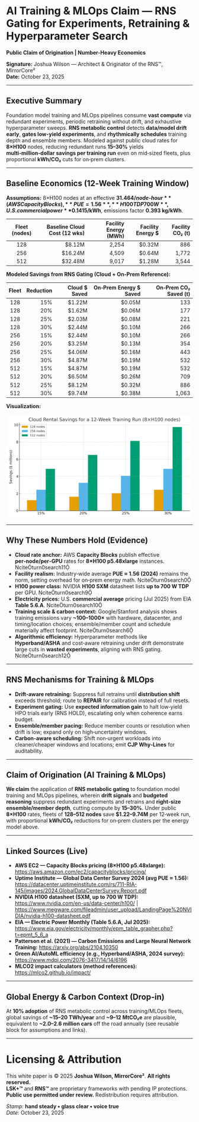 # AI Training & MLOps Claim — RNS Gating for Experiments, Retraining & Hyperparameter Search  
**Public Claim of Origination | Number-Heavy Economics**

**Signature:** Joshua Wilson — Architect & Originator of the RNS™, MirrorCore²  
**Date:** October 23, 2025

---

## Executive Summary

Foundation model training and MLOps pipelines consume **vast compute** via redundant experiments, periodic retraining without drift, and exhaustive hyperparameter sweeps. **RNS metabolic control** detects **data/model drift early**, **gates low-yield experiments**, and **rhythmically schedules** training depth and ensemble members. Modeled against public cloud rates for **8×H100** nodes, reducing redundant runs **15–30%** yields **multi‑million‑dollar savings per training run** even on mid‑sized fleets, plus proportional **kWh/CO₂** cuts for on‑prem clusters.

---

## Baseline Economics (12‑Week Training Window)

**Assumptions:** 8×H100 nodes at an effective **$31.464/node‑hour** (AWS Capacity Blocks), **PUE = 1.56**, **H100 TDP 700 W**, U.S. commercial power **$0.1415/kWh**, emissions factor **0.393 kg/kWh**.

| Fleet (nodes) | Baseline Cloud Cost (12 wks) | Facility Energy (MWh) | Facility Energy $ | Facility CO₂ (t) |
|:--:|--:|--:|--:|--:|
| 128 | $8.12M | 2,254 | $0.32M | 886 |
| 256 | $16.24M | 4,509 | $0.64M | 1,772 |
| 512 | $32.48M | 9,017 | $1.28M | 3,544 |

**Modeled Savings from RNS Gating (Cloud + On‑Prem Reference):**

| Fleet | Reduction | Cloud $ Saved | On‑Prem Energy $ Saved | On‑Prem CO₂ Saved (t) |
|:--:|--:|--:|--:|--:|
| 128 | 15% | $1.22M | $0.05M | 133 |
| 128 | 20% | $1.62M | $0.06M | 177 |
| 128 | 25% | $2.03M | $0.08M | 221 |
| 128 | 30% | $2.44M | $0.10M | 266 |
| 256 | 15% | $2.44M | $0.10M | 266 |
| 256 | 20% | $3.25M | $0.13M | 354 |
| 256 | 25% | $4.06M | $0.16M | 443 |
| 256 | 30% | $4.87M | $0.19M | 532 |
| 512 | 15% | $4.87M | $0.19M | 532 |
| 512 | 20% | $6.50M | $0.26M | 709 |
| 512 | 25% | $8.12M | $0.32M | 886 |
| 512 | 30% | $9.74M | $0.38M | 1,063 |

**Visualization:**

![Savings Chart](./AI_Training_MLOps_Savings.png)

---

## Why These Numbers Hold (Evidence)

- **Cloud rate anchor:** AWS **Capacity Blocks** publish effective **per‑node/per‑GPU** rates for **8×H100 p5.48xlarge** instances. citeturn0search11  
- **Facility realism:** Industry‑wide average **PUE ≈ 1.56 (2024)** remains the norm, setting overhead for on‑prem energy math. citeturn0search0  
- **H100 power class:** NVIDIA **H100 SXM** datasheet lists **up to 700 W TDP** per GPU. citeturn0search9  
- **Electricity prices:** U.S. **commercial average** pricing (Jul 2025) from EIA **Table 5.6.A**. citeturn0search10  
- **Training scale & carbon context:** Google/Stanford analysis shows training emissions vary **~100–1000×** with hardware, datacenter, and timing/location choices; ensemble/member count and schedule materially affect footprint. citeturn0search6  
- **Algorithmic efficiency:** Hyperparameter methods like **Hyperband/ASHA** and cost‑aware retraining under drift demonstrate large cuts in **wasted experiments**, aligning with RNS gating. citeturn0search12

---

## RNS Mechanisms for Training & MLOps

- **Drift‑aware retraining:** Suppress full retrains until **distribution shift** exceeds threshold; route to **REPAIR** for calibration instead of full resets.  
- **Experiment gating:** Use **expected information gain** to halt low‑yield HPO trials early (RNS HOLD), escalating only when coherence earns budget.  
- **Ensemble/member pacing:** Reduce member counts or resolution when drift is low; expand only on high‑uncertainty windows.  
- **Carbon‑aware scheduling:** Shift non‑urgent workloads into cleaner/cheaper windows and locations; emit **CJP Why‑Lines** for auditability.

---

## Claim of Origination (AI Training & MLOps)

**We claim** the application of **RNS metabolic gating** to foundation model training and MLOps pipelines, wherein **drift signals** and **budgeted reasoning** suppress redundant experiments and retrains and **right‑size ensemble/member depth**, cutting compute by **15–30%**. Under public **8×H100** rates, fleets of **128–512 nodes** save **$1.22–9.74M** per 12‑week run, with proportional **kWh/CO₂** reductions for on‑prem clusters per the energy model above.

---

## Linked Sources (Live)

- **AWS EC2 — Capacity Blocks pricing (8×H100 p5.48xlarge):** https://aws.amazon.com/ec2/capacityblocks/pricing/  
- **Uptime Institute — Global Data Center Survey 2024 (avg PUE ≈ 1.56):** https://datacenter.uptimeinstitute.com/rs/711-RIA-145/images/2024.GlobalDataCenterSurvey.Report.pdf  
- **NVIDIA H100 datasheet (SXM, up to 700 W TDP):** https://www.nvidia.com/en-us/data-center/h100/  |  https://www.megware.com/fileadmin/user_upload/LandingPage%20NVIDIA/nvidia-h100-datasheet.pdf  
- **EIA — Electric Power Monthly (Table 5.6.A, Jul 2025):** https://www.eia.gov/electricity/monthly/epm_table_grapher.php?t=epmt_5_6_a  
- **Patterson et al. (2021) — Carbon Emissions and Large Neural Network Training:** https://arxiv.org/abs/2104.10350  
- **Green AI/AutoML efficiency (e.g., Hyperband/ASHA, 2024 survey):** https://www.mdpi.com/2076-3417/14/14/6196  
- **MLCO2 impact calculators (method references):** https://mlco2.github.io/impact/

---

## Global Energy & Carbon Context (Drop‑in)

At **10% adoption** of RNS metabolic control across training/MLOps fleets, global savings of **~15–20 TWh/year** and **~9–12 MtCO₂e** are plausible, equivalent to **~2.0–2.6 million cars** off the road annually (see reusable block for assumptions and links).

---

# Licensing & Attribution

This white paper is © 2025 **Joshua Wilson, MirrorCore²**. **All rights reserved.**  
**LSK+™** and **RNS™** are proprietary frameworks with pending IP protections.  
**Public use permitted under review.** Redistribution requires attribution.

*Stamp:* **hand steady • glass clear • voice true**  
*Date:* October 23, 2025
